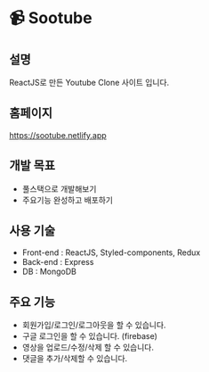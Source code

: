 # 📹 Sootube 
## 설명
ReactJS로 만든 Youtube Clone 사이트 입니다. 

## 홈페이지
https://sootube.netlify.app

## 개발 목표
* 풀스택으로 개발해보기
* 주요기능 완성하고 배포하기

## 사용 기술
* Front-end : ReactJS, Styled-components, Redux
* Back-end :  Express
* DB : MongoDB
## 주요 기능
* 회원가입/로그인/로그아웃을 할 수 있습니다. 
* 구글 로그인을 할 수 있습니다. (firebase) 
* 영상을 업로드/수정/삭제 할 수 있습니다. 
* 댓글을 추가/삭제할 수 있습니다.

